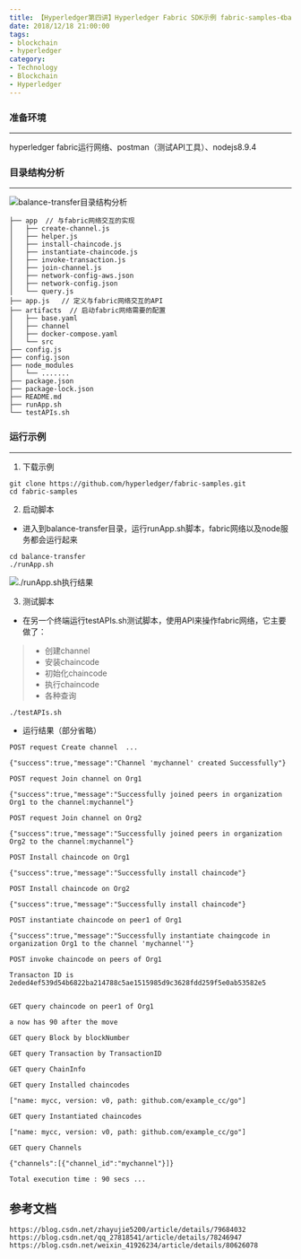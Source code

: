```yaml
---
title: 【Hyperledger第四讲】Hyperledger Fabric SDK示例 fabric-samples-《balance-transfer》
date: 2018/12/18 21:00:00
tags: 
- blockchain
- hyperledger
category: 
- Technology
- Blockchain
- Hyperledger
---
```


### 准备环境
---
hyperledger fabric运行网络、postman（测试API工具）、nodejs8.9.4
<!-- more -->
### 目录结构分析
---
![balance-transfer目录结构分析](https://upload-images.jianshu.io/upload_images/5946072-fd506d6f8e59ae4d.png)
```
├── app  // 与fabric网络交互的实现
│   ├── create-channel.js
│   ├── helper.js
│   ├── install-chaincode.js
│   ├── instantiate-chaincode.js
│   ├── invoke-transaction.js
│   ├── join-channel.js
│   ├── network-config-aws.json
│   ├── network-config.json
│   └── query.js
├── app.js   // 定义与fabric网络交互的API
├── artifacts  // 启动fabric网络需要的配置
│   ├── base.yaml
│   ├── channel
│   ├── docker-compose.yaml
│   └── src
├── config.js
├── config.json
├── node_modules
│   └── .......
├── package.json
├── package-lock.json
├── README.md
├── runApp.sh
└── testAPIs.sh
```

### 运行示例
---
1. 下载示例
```
git clone https://github.com/hyperledger/fabric-samples.git
cd fabric-samples
```
2. 启动脚本
- 进入到balance-transfer目录，运行runApp.sh脚本，fabric网络以及node服务都会运行起来
```
cd balance-transfer
./runApp.sh
```
![./runApp.sh执行结果](https://upload-images.jianshu.io/upload_images/5946072-5dc33da411ab616e.png)

3. 测试脚本
- 在另一个终端运行testAPIs.sh测试脚本，使用API来操作fabric网络，它主要做了：
>- 创建channel
>- 安装chaincode
>- 初始化chaincode
>- 执行chaincode
>- 各种查询

```
./testAPIs.sh
```
- 运行结果（部分省略）
```
POST request Create channel  ...

{"success":true,"message":"Channel 'mychannel' created Successfully"}

POST request Join channel on Org1

{"success":true,"message":"Successfully joined peers in organization Org1 to the channel:mychannel"}

POST request Join channel on Org2

{"success":true,"message":"Successfully joined peers in organization Org2 to the channel:mychannel"}

POST Install chaincode on Org1

{"success":true,"message":"Successfully install chaincode"}

POST Install chaincode on Org2

{"success":true,"message":"Successfully install chaincode"}

POST instantiate chaincode on peer1 of Org1

{"success":true,"message":"Successfully instantiate chaingcode in organization Org1 to the channel 'mychannel'"}

POST invoke chaincode on peers of Org1

Transacton ID is 2eded4ef539d54b6822ba214788c5ae1515985d9c3628fdd259f5e0ab53582e5


GET query chaincode on peer1 of Org1

a now has 90 after the move

GET query Block by blockNumber

GET query Transaction by TransactionID

GET query ChainInfo

GET query Installed chaincodes

["name: mycc, version: v0, path: github.com/example_cc/go"]

GET query Instantiated chaincodes

["name: mycc, version: v0, path: github.com/example_cc/go"]

GET query Channels

{"channels":[{"channel_id":"mychannel"}]}

Total execution time : 90 secs ...
```
**参考文档**
---
```
https://blog.csdn.net/zhayujie5200/article/details/79684032
https://blog.csdn.net/qq_27818541/article/details/78246947
https://blog.csdn.net/weixin_41926234/article/details/80626078
```